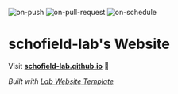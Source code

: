
  ![on-push](../../actions/workflows/on-push.yaml/badge.svg)
  ![on-pull-request](../../actions/workflows/on-pull-request.yaml/badge.svg)
  ![on-schedule](../../actions/workflows/on-schedule.yaml/badge.svg)

  # schofield-lab's Website

  Visit **[schofield-lab.github.io](https://schofield-lab.github.io)** 🚀

  _Built with [Lab Website Template](https://greene-lab.gitbook.io/lab-website-template-docs)_
